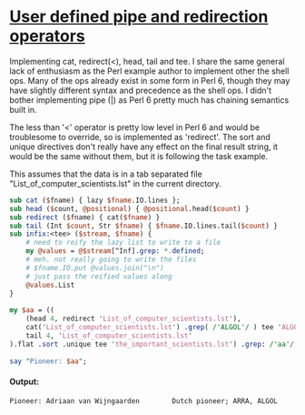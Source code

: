 [1]: http://rosettacode.org/wiki/User_defined_pipe_and_redirection_operators

# [User defined pipe and redirection operators][1]

Implementing cat, redirect(&lt;), head, tail and tee. I share the same general lack of enthusiasm as the Perl example author to implement other the shell ops. Many of the ops already exist in some form in Perl 6, though they may have slightly different syntax and precedence as the shell ops. I didn't bother implementing pipe (|) as Perl 6 pretty much has chaining semantics built in.



The less than '&lt;' operator is pretty low level in Perl 6 and would be troublesome to override, so is implemented as 'redirect'. The sort and unique directives don't really have any effect on the final result string, it would be the same without them, but it is following the task example.



This assumes that the data is in a tab separated file "List\_of\_computer\_scientists.lst" in the current directory.

```perl
sub cat ($fname) { lazy $fname.IO.lines };
sub head ($count, @positional) { @positional.head($count) }
sub redirect ($fname) { cat($fname) }
sub tail (Int $count, Str $fname) { $fname.IO.lines.tail($count) }
sub infix:<tee> ($stream, $fname) {
    # need to reify the lazy list to write to a file
    my @values = @$stream[^Inf].grep: *.defined;
    # meh. not really going to write the files
    # $fname.IO.put @values.join("\n")
    # just pass the reified values along
    @values.List
}
 
my $aa = ((
    (head 4, redirect 'List_of_computer_scientists.lst'),
    cat('List_of_computer_scientists.lst') .grep( /'ALGOL'/ ) tee 'ALGOL_pioneers.lst',
    tail 4, 'List_of_computer_scientists.lst'
).flat .sort .unique tee 'the_important_scientists.lst') .grep: /'aa'/;
 
say "Pioneer: $aa";
```

#### Output:
```
Pioneer: Adriaan van Wijngaarden        Dutch pioneer; ARRA, ALGOL
```